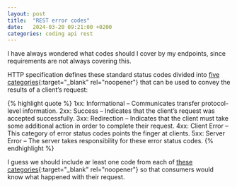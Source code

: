 ```yaml
---
layout: post
title:  "REST error codes"
date:   2024-03-20 09:21:00 +0200
categories: coding api rest
---
```


I have always wondered what codes should I cover by my endpoints, since requirements are not always covering this.

HTTP specification defines these standard status codes divided into [five categories][http-status-code]{:target="_blank" rel="noopener"} that can be used to convey the results of a client’s request:

{% highlight quote %}
1xx: Informational – Communicates transfer protocol-level information.
2xx: Success – Indicates that the client’s request was accepted successfully.
3xx: Redirection – Indicates that the client must take some additional action in order to complete their request.
4xx: Client Error – This category of error status codes points the finger at clients.
5xx: Server Error – The server takes responsibility for these error status codes.
{% endhighlight %}

I guess we should include ar least one code from each of [these categories][http-status-code]{:target="_blank" rel="noopener"} so that consumers would know what happened with their request.

[http-status-code]: https://restfulapi.net/http-status-codes
